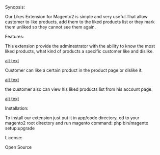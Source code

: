 Synopsis:

Our Likes Extension for Magento2 is simple and very useful.That allow customer to like products, 
add them to the liked products list or they mark them unliked so they cannot see them again. 

Features:

This extension provide the adminestrator with the ability to know the most liked products,
what kind of products a specific customer like and dislike.

[alt text](images/likeGrid.png)

Customer can like a certain product in the product page or dislike it.

[alt text](images/productLike.png)

the customer also can view his liked products list from his account page.

[alt text](images/likedProductPage.png)

Installation:

To install our extension just put it in app/code directory, 
cd to your magento2 root directory and run magento command: 
php bin/magento setup:upgrade


License:

Open Source

